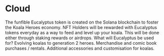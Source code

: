 # Cloud
The funfible Eucalyptus token is created on the Solana blockchain to foster the Koala Heroes economy. 
NFT Holders will be rewarded with Eucalyptus tokens everyday as a way to feed and level up your koala. 
This will be done either through staking rewards or airdrops.
What will Eucalyptus be used for?
Evolving koalas to generation 2 heroes. 
Merchandise and comic book purchases / rentals.
Additional accessories and customisation for koalas. 
